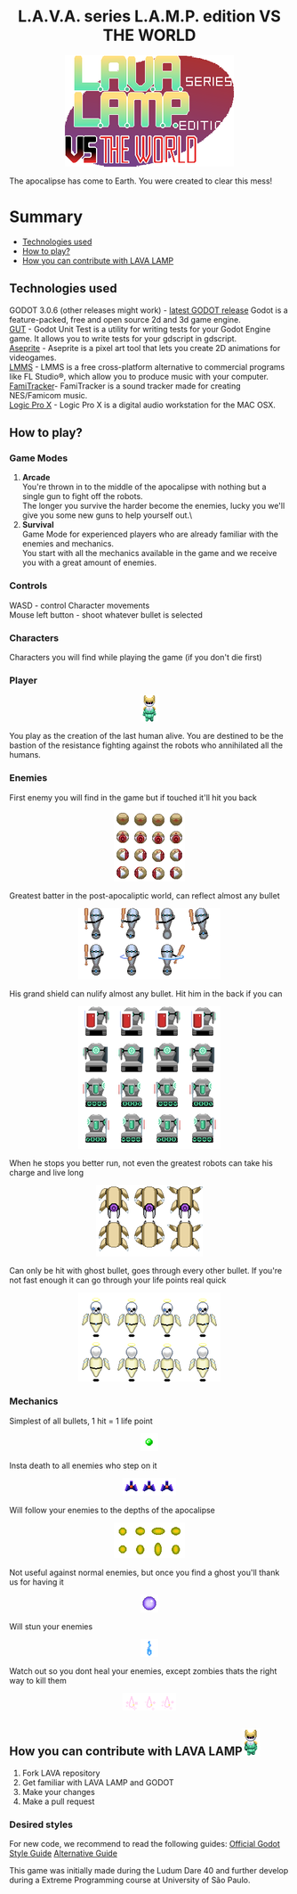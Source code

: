 <h1 align="center">
  L.A.V.A. series L.A.M.P. edition VS THE WORLD
</h1>

<p align='center'>
  <img src="https://github.com/uspgamedev/lava-lamp/blob/master/gui/title5.png" alt="LAVA LAMP LOGO" />
</p>

The apocalipse has come to Earth. You were created to clear this mess!

# Summary

 * [Technologies used](#technologies-used)
 * [How to play?](#how-to-play?)
 * [How you can contribute with LAVA LAMP](#how-you-can-contribute-with-LAVA-LAMP)


## Technologies used
  GODOT 3.0.6 (other releases might work) - [latest GODOT release](https://godotengine.org/download/linux) 
    Godot is a feature-packed, free and open source 2d and 3d game engine.\
  [GUT](https://github.com/bitwes/Gut) - Godot Unit Test is a utility for writing tests for your Godot Engine game. It allows you to write tests for your gdscript in gdscript.\
  [Aseprite](https://store.steampowered.com/app/431730/Aseprite) - Aseprite is a pixel art tool that lets you create 2D animations for videogames.\
  [LMMS](https://github.com/LMMS/lmms) - LMMS is a free cross-platform alternative to commercial programs like FL Studio®, which allow you to produce music with your computer.\
  [FamiTracker](http://famitracker.com/)- FamiTracker is a sound tracker made for creating NES/Famicom music. \
  [Logic Pro X](https://www.apple.com/br/logic-pro/) - Logic Pro X is a digital audio workstation for the MAC OSX.

## How to play?

### Game Modes
   1. __Arcade__\
    You're thrown in to the middle of the apocalipse with nothing but a single gun to fight off the robots.\
    The longer you survive the harder become the enemies, lucky you we'll give you some new guns to help yourself out.\
   2. __Survival__\
    Game Mode for experienced players who are already familiar with the enemies and mechanics.\
    You start with all the mechanics available in the game and we receive you with a great amount of enemies.
    
### Controls
  WASD - control Character movements \
  Mouse left button - shoot whatever bullet is selected
 
### Characters
  Characters you will find while playing the game (if you don't die first)
  
### Player
<p align='center'>
  <img src="https://github.com/uspgamedev/lava-lamp/blob/master/characters/player/frames/android_sprite_sheet-14.png" alt="Lava Lamp" />
</p>
You play as the creation of the last human alive. You are destined to be the bastion of the resistance fighting against the robots who annihilated all the humans.

### Enemies

First enemy you will find in the game but if touched it'll hit you back
<p align='center'>
  <img src="https://github.com/uspgamedev/lava-lamp/blob/master/characters/enemies/olhinho_sprite_sheet.png" alt="Eye" />
</p> 

Greatest batter in the post-apocaliptic world, can reflect almost any bullet
<p align='center'>
  <img src="https://github.com/uspgamedev/lava-lamp/blob/master/characters/enemies/bouncer/bouncer2-sheet.png" alt="Bouncer" />
</p>

His grand shield can nulify almost any bullet. Hit him in the back if you can
<p align='center'>
  <img src="https://github.com/uspgamedev/lava-lamp/blob/master/characters/enemies/shielded/shield.png" alt="Shielded" />
</p>

When he stops you better run, not even the greatest robots can take his charge and live long
<p align='center'>
  <img src="https://github.com/uspgamedev/lava-lamp/blob/master/characters/enemies/charger/spide2r.png" alt="Charger" />
</p> 
 
Can only be hit with ghost bullet, goes through every other bullet. If you're not fast enough it can go through your life points real quick
<p align='center'>
  <img src="https://github.com/uspgamedev/lava-lamp/blob/master/characters/enemies/undead/undead.png" alt="Ghost" />
</p>

### Mechanics
  Simplest of all bullets, 1 hit = 1 life point
  <p align='center'>
    <img src="https://github.com/uspgamedev/lava-lamp/blob/master/bullets/simple.png" alt="Simple bullet" />
  </p>
  
  Insta death to all enemies who step on it
  <p align='center'>
    <img src="https://github.com/uspgamedev/lava-lamp/blob/master/scenario/props/trap.png" alt="Trap" /> 
  </p>
  
  Will follow your enemies to the depths of the apocalipse
  <p align='center'>
    <img src="https://github.com/uspgamedev/lava-lamp/blob/master/bullets/guided_bullet/guided_bullet.png" alt="Guided Bullet" />
  </p> 
 
  Not useful against normal enemies, but once you find a ghost you'll thank us for having it
  <p align='center'>
    <img src="https://github.com/uspgamedev/lava-lamp/blob/master/bullets/ghost_bullet/ghost_bullet.png" alt="Ghost Bullet" />
  </p>
 
  Will stun your enemies
  <p align='center'>
    <img src="https://github.com/uspgamedev/lava-lamp/blob/master/bullets/ion_bullet/ion_bullet.png" alt="ION bullet" />
  </p> 
 
  Watch out so you dont heal your enemies, except zombies thats the right way to kill them
  <p align='center'>
    <img src="https://github.com/uspgamedev/lava-lamp/blob/master/bullets/cure_bullet/cure_bullet.png" alt="Cure bullet" /> 
  </p>

## How you can contribute with LAVA LAMP<img src="https://github.com/uspgamedev/lava-lamp/blob/master/characters/player/frames/android_sprite_sheet-43.png" alt="Lava Lamp" />
  1. Fork LAVA repository  
  2. Get familiar with LAVA LAMP and GODOT  
  3. Make your changes  
  4. Make a pull request
  
### Desired styles
  For new code, we recommend to read the following guides:
  [Official Godot Style Guide](https://docs.godotengine.org/en/3.0/getting_started/scripting/gdscript/gdscript_styleguide.html)
  [Alternative Guide](https://github.com/Calinou/godot-style-guide)
  
  This game was initially made during the Ludum Dare 40 and further develop during a Extreme Programming course at University of São Paulo. 
